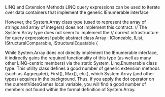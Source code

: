 LINQ and Extension Methods
LINQ query expressions can be used to iterate over data
containers that implement the generic IEnumerable<T> interface

However, the System.Array class type
(used to represent the array of strings and array of integers) does not implement this contract.
// The System.Array type does not seem to implement the
// correct infrastructure for query expressions!
public abstract class Array : ICloneable, IList,
IStructuralComparable, IStructuralEquatable
{

While System.Array does not directly implement the IEnumerable<T> interface, it indirectly gains the
required functionality of this type (as well as many other LINQ-centric members) via the static System.
Linq.Enumerable class type.
This utility class defines a good number of generic extension methods (such as Aggregate<T>(),
First<T>(), Max<T>(), etc.), which System.Array (and other types) acquires in the background. Thus, if you
apply the dot operator on the currentVideoGames local variable, you will find a good number of members
not found within the formal definition of System.Array.